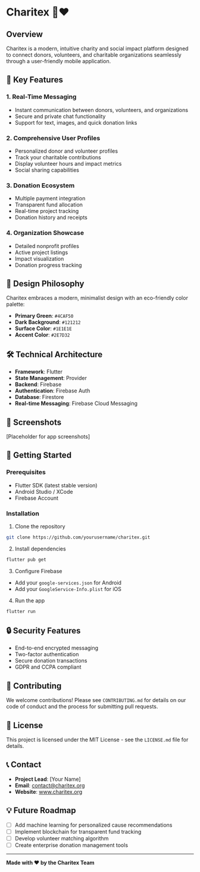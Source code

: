 # Charitex 🤝❤️

## Overview
Charitex is a modern, intuitive charity and social impact platform designed to connect donors, volunteers, and charitable organizations seamlessly through a user-friendly mobile application.

## 🌟 Key Features

### 1. Real-Time Messaging
- Instant communication between donors, volunteers, and organizations
- Secure and private chat functionality
- Support for text, images, and quick donation links

### 2. Comprehensive User Profiles
- Personalized donor and volunteer profiles
- Track your charitable contributions
- Display volunteer hours and impact metrics
- Social sharing capabilities

### 3. Donation Ecosystem
- Multiple payment integration
- Transparent fund allocation
- Real-time project tracking
- Donation history and receipts

### 4. Organization Showcase
- Detailed nonprofit profiles
- Active project listings
- Impact visualization
- Donation progress tracking

## 🎨 Design Philosophy
Charitex embraces a modern, minimalist design with an eco-friendly color palette:

- **Primary Green**: `#4CAF50`
- **Dark Background**: `#121212`
- **Surface Color**: `#1E1E1E`
- **Accent Color**: `#2E7D32`

## 🛠 Technical Architecture
- **Framework**: Flutter
- **State Management**: Provider
- **Backend**: Firebase
- **Authentication**: Firebase Auth
- **Database**: Firestore
- **Real-time Messaging**: Firebase Cloud Messaging

## 📱 Screenshots
[Placeholder for app screenshots]

## 🚀 Getting Started

### Prerequisites
- Flutter SDK (latest stable version)
- Android Studio / XCode
- Firebase Account

### Installation
1. Clone the repository
```bash
git clone https://github.com/yourusername/charitex.git
```

2. Install dependencies
```bash
flutter pub get
```

3. Configure Firebase
- Add your `google-services.json` for Android
- Add your `GoogleService-Info.plist` for iOS

4. Run the app
```bash
flutter run
```

## 🔒 Security Features
- End-to-end encrypted messaging
- Two-factor authentication
- Secure donation transactions
- GDPR and CCPA compliant

## 🤝 Contributing
We welcome contributions! Please see `CONTRIBUTING.md` for details on our code of conduct and the process for submitting pull requests.

## 📄 License
This project is licensed under the MIT License - see the `LICENSE.md` file for details.

## 📞 Contact
- **Project Lead**: [Your Name]
- **Email**: contact@charitex.org
- **Website**: www.charitex.org

## 💡 Future Roadmap
- [ ] Add machine learning for personalized cause recommendations
- [ ] Implement blockchain for transparent fund tracking
- [ ] Develop volunteer matching algorithm
- [ ] Create enterprise donation management tools

---

**Made with ❤️ by the Charitex Team**
